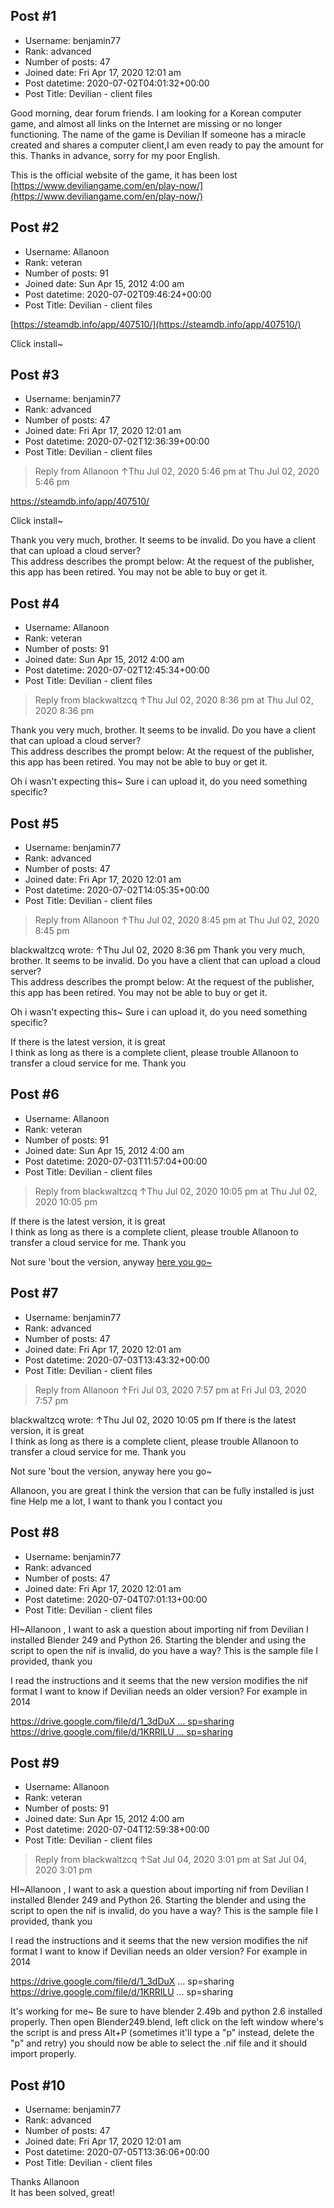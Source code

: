 ## Post #1
- Username: benjamin77
- Rank: advanced
- Number of posts: 47
- Joined date: Fri Apr 17, 2020 12:01 am
- Post datetime: 2020-07-02T04:01:32+00:00
- Post Title: Devilian - client files

Good morning, dear forum friends.
I am looking for a Korean computer game, and almost all links on the Internet are missing or no longer functioning.
The name of the game is Devilian
If someone has a miracle created and shares a computer client,I am even ready to pay the amount for this.
Thanks in advance, sorry for my poor English.

This is the official website of the game, it has been lost
[https://www.deviliangame.com/en/play-now/](https://www.deviliangame.com/en/play-now/)
## Post #2
- Username: Allanoon
- Rank: veteran
- Number of posts: 91
- Joined date: Sun Apr 15, 2012 4:00 am
- Post datetime: 2020-07-02T09:46:24+00:00
- Post Title: Devilian - client files

[https://steamdb.info/app/407510/](https://steamdb.info/app/407510/)

Click install~
## Post #3
- Username: benjamin77
- Rank: advanced
- Number of posts: 47
- Joined date: Fri Apr 17, 2020 12:01 am
- Post datetime: 2020-07-02T12:36:39+00:00
- Post Title: Devilian - client files

> Reply from Allanoon ↑Thu Jul 02, 2020 5:46 pm at Thu Jul 02, 2020 5:46 pm
>
> 
https://steamdb.info/app/407510/

Click install~

Thank you very much, brother. It seems to be invalid. Do you have a client that can upload a cloud server?      
This address describes the prompt below:
 At the request of the publisher, this app has been retired. You may not be able to buy or get it.
## Post #4
- Username: Allanoon
- Rank: veteran
- Number of posts: 91
- Joined date: Sun Apr 15, 2012 4:00 am
- Post datetime: 2020-07-02T12:45:34+00:00
- Post Title: Devilian - client files

> Reply from blackwaltzcq ↑Thu Jul 02, 2020 8:36 pm at Thu Jul 02, 2020 8:36 pm
>
> 
Thank you very much, brother. It seems to be invalid. Do you have a client that can upload a cloud server?      
This address describes the prompt below:
 At the request of the publisher, this app has been retired. You may not be able to buy or get it.

Oh i wasn't expecting this~
Sure i can upload it, do you need something specific?
## Post #5
- Username: benjamin77
- Rank: advanced
- Number of posts: 47
- Joined date: Fri Apr 17, 2020 12:01 am
- Post datetime: 2020-07-02T14:05:35+00:00
- Post Title: Devilian - client files

> Reply from Allanoon ↑Thu Jul 02, 2020 8:45 pm at Thu Jul 02, 2020 8:45 pm
>
> 
blackwaltzcq wrote: ↑Thu Jul 02, 2020 8:36 pm
Thank you very much, brother. It seems to be invalid. Do you have a client that can upload a cloud server?      
This address describes the prompt below:
 At the request of the publisher, this app has been retired. You may not be able to buy or get it.


Oh i wasn't expecting this~
Sure i can upload it, do you need something specific?

If there is the latest version, it is great        
I think as long as there is a complete client, please trouble Allanoon to transfer a cloud service for me.
Thank you
## Post #6
- Username: Allanoon
- Rank: veteran
- Number of posts: 91
- Joined date: Sun Apr 15, 2012 4:00 am
- Post datetime: 2020-07-03T11:57:04+00:00
- Post Title: Devilian - client files

> Reply from blackwaltzcq ↑Thu Jul 02, 2020 10:05 pm at Thu Jul 02, 2020 10:05 pm
>
> 
If there is the latest version, it is great        
I think as long as there is a complete client, please trouble Allanoon to transfer a cloud service for me.
Thank you

Not sure 'bout the version, anyway [ here you go~](https://www.mediafire.com/file/44hb5np779l1o7k/Devilian.7z/file)
## Post #7
- Username: benjamin77
- Rank: advanced
- Number of posts: 47
- Joined date: Fri Apr 17, 2020 12:01 am
- Post datetime: 2020-07-03T13:43:32+00:00
- Post Title: Devilian - client files

> Reply from Allanoon ↑Fri Jul 03, 2020 7:57 pm at Fri Jul 03, 2020 7:57 pm
>
> 
blackwaltzcq wrote: ↑Thu Jul 02, 2020 10:05 pm
If there is the latest version, it is great        
I think as long as there is a complete client, please trouble Allanoon to transfer a cloud service for me.
Thank you


Not sure 'bout the version, anyway  here you go~

Allanoon, you are great
I think the version that can be fully installed is just fine
Help me a lot, I want to thank you
I contact you
## Post #8
- Username: benjamin77
- Rank: advanced
- Number of posts: 47
- Joined date: Fri Apr 17, 2020 12:01 am
- Post datetime: 2020-07-04T07:01:13+00:00
- Post Title: Devilian - client files

HI~Allanoon , I want to ask a question about importing nif from Devilian
I installed Blender 249 and Python 26.
Starting the blender and using the script to open the nif is invalid, do you have a way?
This is the sample file I provided, thank you

I read the instructions and it seems that the new version modifies the nif format
I want to know if Devilian needs an older version?
For example in 2014

[https://drive.google.com/file/d/1_3dDuX ... sp=sharing](https://drive.google.com/file/d/1_3dDuXq_dHZii8WKHplKH9cHVKGCM0vF/view?usp=sharing)
[https://drive.google.com/file/d/1KRRlLU ... sp=sharing](https://drive.google.com/file/d/1KRRlLU-Op3bglJ9gpG3Au4haeBILIR97/view?usp=sharing)
## Post #9
- Username: Allanoon
- Rank: veteran
- Number of posts: 91
- Joined date: Sun Apr 15, 2012 4:00 am
- Post datetime: 2020-07-04T12:59:38+00:00
- Post Title: Devilian - client files

> Reply from blackwaltzcq ↑Sat Jul 04, 2020 3:01 pm at Sat Jul 04, 2020 3:01 pm
>
> 
HI~Allanoon , I want to ask a question about importing nif from Devilian
I installed Blender 249 and Python 26.
Starting the blender and using the script to open the nif is invalid, do you have a way?
This is the sample file I provided, thank you

I read the instructions and it seems that the new version modifies the nif format
I want to know if Devilian needs an older version?
For example in 2014

https://drive.google.com/file/d/1_3dDuX ... sp=sharing
https://drive.google.com/file/d/1KRRlLU ... sp=sharing

It's working for me~
Be sure to have blender 2.49b and python 2.6 installed properly.
Then open Blender249.blend, left click on the left window where's the script is and press Alt+P (sometimes it'll type a "p" instead, delete the "p" and retry) you should now be able to select the .nif file and it should import properly.
## Post #10
- Username: benjamin77
- Rank: advanced
- Number of posts: 47
- Joined date: Fri Apr 17, 2020 12:01 am
- Post datetime: 2020-07-05T13:36:06+00:00
- Post Title: Devilian - client files

Thanks Allanoon        
It has been solved, great!
